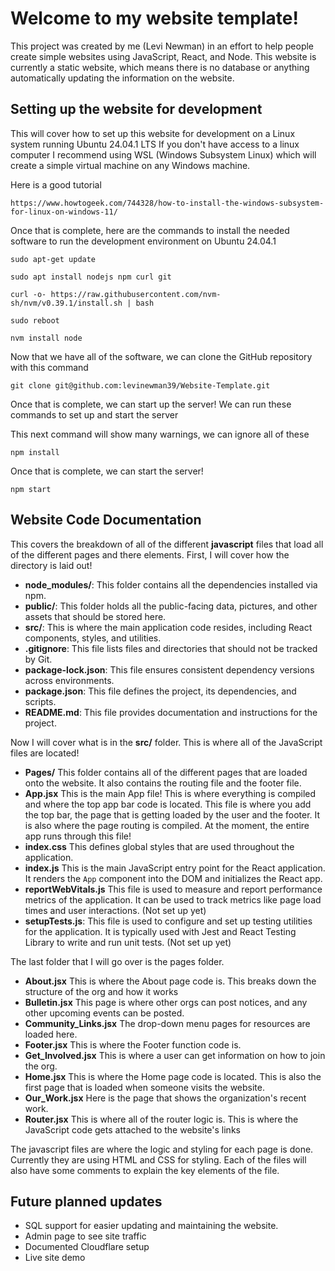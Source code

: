 # Welcome to my website template!

This project was created by me (Levi Newman) in an effort to help people create simple websites using JavaScript, React, and Node.
This website is currently a static website, which means there is no database or anything automatically updating the information on the website.

## Setting up the website for development

This will cover how to set up this website for development on a Linux system running Ubuntu 24.04.1 LTS
If you don't have access to a linux computer I recommend using WSL (Windows Subsystem Linux) which will create a simple virtual machine on any Windows machine.

Here is a good tutorial

    https://www.howtogeek.com/744328/how-to-install-the-windows-subsystem-for-linux-on-windows-11/ 

Once that is complete, here are the commands to install the needed software to run the development environment on Ubuntu 24.04.1

    sudo apt-get update

    sudo apt install nodejs npm curl git

    curl -o- https://raw.githubusercontent.com/nvm-sh/nvm/v0.39.1/install.sh | bash

    sudo reboot

    nvm install node


Now that we have all of the software, we can clone the GitHub repository with this command

    git clone git@github.com:levinewman39/Website-Template.git

Once that is complete, we can start up the server! We can run these commands to set up and start the server

This next command will show many warnings, we can ignore all of these

    npm install

Once that is complete, we can start the server!

    npm start


## Website Code Documentation

This covers the breakdown of all of the different **javascript** files that load all of the different pages and there elements.
First, I will cover how the directory is laid out!

- **node_modules/**: This folder contains all the dependencies installed via npm.
- **public/**: This folder holds all the public-facing data, pictures, and other assets that should be stored here. 
- **src/**: This is where the main application code resides, including React components, styles, and utilities.
- **.gitignore**: This file lists files and directories that should not be tracked by Git.
- **package-lock.json**: This file ensures consistent dependency versions across environments.
- **package.json**: This file defines the project, its dependencies, and scripts.
- **README.md**: This file provides documentation and instructions for the project.

Now I will cover what is in the **src/** folder. This is where all of the JavaScript files are located!

- **Pages/** This folder contains all of the different pages that are loaded onto the website. It also contains the routing file and the footer file.
- **App.jsx** This is the main App file! This is where everything is compiled and where the top app bar code is located. This file is where you add the top bar, the page that is getting loaded by the user and the footer. It is also where the page routing is compiled. At the moment, the entire app runs through this file!
- **index.css** This defines global styles that are used throughout the application.
- **index.js** This is the main JavaScript entry point for the React application. It renders the `App` component into the DOM and initializes the React app.
- **reportWebVitals.js** This file is used to measure and report performance metrics of the application. It can be used to track metrics like page load times and user interactions. (Not set up yet)
- **setupTests.js**: This file is used to configure and set up testing utilities for the application. It is typically used with Jest and React Testing Library to write and run unit tests. (Not set up yet)

The last folder that I will go over is the pages folder.

- **About.jsx** This is where the About page code is. This breaks down the structure of the org and how it works
- **Bulletin.jsx** This page is where other orgs can post notices, and any other upcoming events can be posted.
- **Community_Links.jsx** The drop-down menu pages for resources are loaded here.
- **Footer.jsx** This is where the Footer function code is. 
- **Get_Involved.jsx** This is where a user can get information on how to join the org. 
- **Home.jsx** This is where the Home page code is located. This is also the first page that is loaded when someone visits the website.
- **Our_Work.jsx** Here is the page that shows the organization's recent work.
- **Router.jsx** This is where all of the router logic is. This is where the JavaScript code gets attached to the website's links

The javascript files are where the logic and styling for each page is done. Currently they are using HTML and CSS for styling.
Each of the files will also have some comments to explain the key elements of the file.

## Future planned updates

- SQL support for easier updating and maintaining the website. 
- Admin page to see site traffic
- Documented Cloudflare setup
- Live site demo



